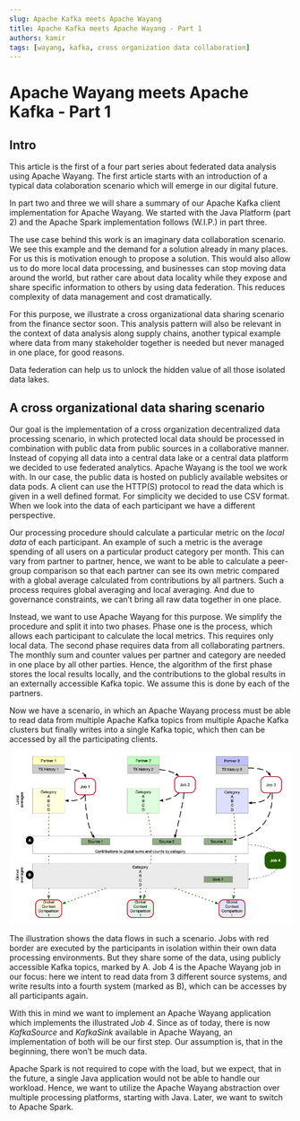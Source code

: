 ```yaml
---
slug: Apache Kafka meets Apache Wayang
title: Apache Kafka meets Apache Wayang - Part 1
authors: kamir
tags: [wayang, kafka, cross organization data collaboration]
---
```


# Apache Wayang meets Apache Kafka - Part 1

## Intro

This article is the first of a four part series about federated data analysis using Apache Wayang.
The first article starts with an introduction of a typical data colaboration scenario which will emerge in our digital future.

In part two and three we will share a summary of our Apache Kafka client implementation for Apache Wayang.
We started with the Java Platform (part 2) and the Apache Spark implementation follows (W.I.P.) in part three.

The use case behind this work is an imaginary data collaboration scenario.
We see this example and the demand for a solution already in many places.  
For us this is motivation enough to propose a solution.
This would also allow us to do more local data processing, and businesses can stop moving data around the world, but rather care about data locality while they expose and share specific information to others by using data federation.
This reduces complexity of data management and cost dramatically.

For this purpose, we illustrate a cross organizational data sharing scenario from the finance sector soon.
This analysis pattern will also be relevant in the context of data analysis along supply chains, another typical example where data from many stakeholder together is needed but never managed in one place, for good reasons.

Data federation can help us to unlock the hidden value of all those isolated data lakes.


## A cross organizational data sharing scenario
Our goal is the implementation of a cross organization decentralized data processing scenario, in which protected local data should be processed in combination with public data from public sources in a collaborative manner. 
Instead of copying all data into a central data lake or a central data platform we decided to use federated analytics. 
Apache Wayang is the tool we work with. 
In our case, the public data is hosted on publicly available websites or data pods. 
A client can use the HTTP(S) protocol to read the data which is given in a well defined format. 
For simplicity we decided to use CSV format. 
When we look into the data of each participant we have a different perspective.

Our processing procedure should calculate a particular metric on the _local data_ of each participant. 
An example of such a metric is the average spending of all users on a particular product category per month. 
This can vary from partner to partner, hence, we want to be able to calculate a peer-group comparison so that each partner can see its own metric compared with a global average calculated from contributions by all partners. 
Such a process requires global averaging and local averaging. 
And due to governance constraints, we can’t bring all raw data together in one place.

Instead, we want to use Apache Wayang for this purpose. 
We simplify the procedure and split it into two phases. 
Phase one is the process, which allows each participant to calculate the local metrics. 
This requires only local data. The second phase requires data from all collaborating partners. 
The monthly sum and counter values per partner and category are needed in one place by all other parties. 
Hence, the algorithm of the first phase stores the local results locally, and the contributions to the global results in an externally accessible Kafka topic. 
We assume this is done by each of the partners. 

Now we have a scenario, in which an Apache Wayang process must be able to read data from multiple Apache Kafka topics from multiple Apache Kafka clusters but finally writes into a single Kafka topic, which then can be accessed by all the participating clients.

![images/image-1.png](images/image-1.png)

The illustration shows the data flows in such a scenario. 
Jobs with red border are executed by the participants in isolation within their own data processing environments. 
But they share some of the data, using publicly accessible Kafka topics, marked by A. Job 4 is the Apache Wayang job in our focus: here we intent to read data from 3 different source systems, and write results into a fourth system (marked as B), which can be accesses by all participants again.

With this in mind we want to implement an Apache Wayang application which implements the illustrated *Job 4*. 
Since as of today, there is now _KafkaSource_ and _KafkaSink_ available in Apache Wayang, an implementation of both will be our first step. 
Our assumption is, that in the beginning, there won’t be much data. 

Apache Spark is not required to cope with the load, but we expect, that in the future, a single Java application would not be able to handle our workload. 
Hence, we want to utilize the Apache Wayang abstraction over multiple processing platforms, starting with Java. 
Later, we want to switch to Apache Spark.

